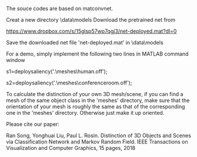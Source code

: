 The souce codes are based on matconvnet.

Creat a new directory \data\models
Download the pretrained net from 

https://www.dropbox.com/s/15glsp57wp7qgj3/net-deployed.mat?dl=0

Save the downloaded net file 'net-deployed.mat' in \data\models

For a demo, simply implement the following two lines in MATLAB command window

s1=deploysaliency('.\meshes\human.off');

s2=deploysaliency('.\meshes\conferenceroom.off');

To calculate the distinction of your own 3D mesh/scene, if you can find a mesh of the same object class in the 'meshes' directory, make sure that the orientation of your mesh is roughly the same as that of the corresponding one in the 'meshes' directory. Otherwise just make it up oriented.

Please cite our paper: 

Ran Song, Yonghuai Liu, Paul L. Rosin. Distinction of 3D Objects and Scenes via Classification Network and Markov Random Field. IEEE Transactions on Visualization and Computer Graphics, 15 pages, 2018
